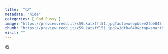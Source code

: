 ```yaml
---
title:  "😋"
metadate: "hide"
categories: [ God Pussy ]
image: "https://preview.redd.it/x59ukatxffl51.jpg?auto=webp&s=e2fbe045f81857bad52bdef69afe4997c5725fc3"
thumb: "https://preview.redd.it/x59ukatxffl51.jpg?width=640&crop=smart&auto=webp&s=dd0ab4fa686eec9e2402f0e5751f244e4b5218b5"
visit: ""
---
```

😋
